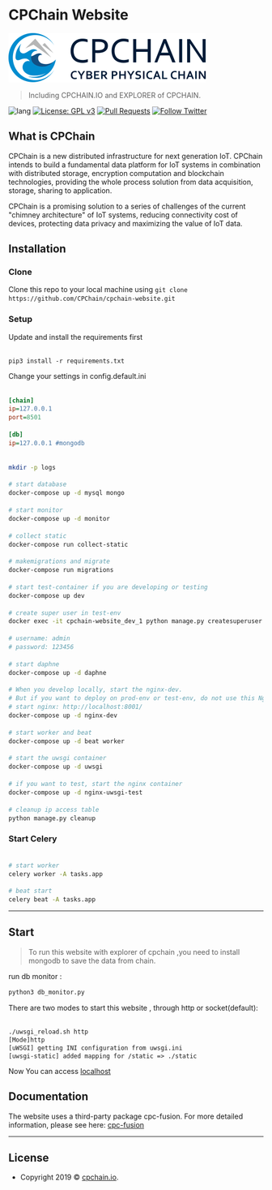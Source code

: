 # CPChain Website

![logo](https://github.com/CPChain/cpchain-website/blob/master/static/img/logo_new.svg)

> Including CPCHAIN.IO and EXPLORER of CPCHAIN.

![lang](https://img.shields.io/badge/language-python3-orange.svg)
[![License: GPL v3](https://img.shields.io/badge/License-GPLv3-blue.svg)](https://www.gnu.org/licenses/gpl-3.0)
[![Pull Requests](https://img.shields.io/bitbucket/pr-raw/cpchain/chain.svg)](https://github.com/CPChain/cpchain-website/pulls)
[![Follow Twitter](https://img.shields.io/twitter/follow/cpchain_io.svg?label=Follow&style=social)](https://twitter.com/intent/follow?screen_name=cpchain_io)

## What is CPChain

CPChain is a new distributed infrastructure for next generation IoT. CPChain intends to build a fundamental data platform for IoT systems in combination with distributed storage, encryption computation and blockchain technologies, providing the whole process solution from data acquisition, storage, sharing to application.

CPChain is a promising solution to a series of challenges of the current "chimney architecture" of IoT systems, reducing connectivity cost of devices, protecting data privacy and maximizing the value of IoT data.

## Installation

### Clone

Clone this repo to your local machine using `git clone https://github.com/CPChain/cpchain-website.git`

### Setup

Update and install the requirements first

```python3

pip3 install -r requirements.txt

```

Change your settings in config.default.ini

```ini

[chain]
ip=127.0.0.1
port=8501

[db]
ip=127.0.0.1 #mongodb

```

```bash

mkdir -p logs

# start database
docker-compose up -d mysql mongo

# start monitor
docker-compose up -d monitor

# collect static
docker-compose run collect-static

# makemigrations and migrate
docker-compose run migrations

# start test-container if you are developing or testing
docker-compose up dev

# create super user in test-env
docker exec -it cpchain-website_dev_1 python manage.py createsuperuser

# username: admin
# password: 123456

# start daphne
docker-compose up -d daphne

# When you develop locally, start the nginx-dev.
# But if you want to deploy on prod-env or test-env, do not use this Nginx, use the Nginx which installed on prod-env or test-env
# start nginx: http://localhost:8001/
docker-compose up -d nginx-dev

# start worker and beat
docker-compose up -d beat worker

# start the uwsgi container
docker-compose up -d uwsgi

# if you want to test, start the nginx container
docker-compose up -d nginx-uwsgi-test

# cleanup ip access table
python manage.py cleanup

```

### Start Celery

```bash

# start worker
celery worker -A tasks.app

# beat start
celery beat -A tasks.app

```

---

## Start

> To run this website with explorer of cpchain ,you need to install mongodb to save the data from chain.

run db monitor :

```python
python3 db_monitor.py
```

There are two modes to start this website , through http or socket(default):

```shell

./uwsgi_reload.sh http
[Mode]http
[uWSGI] getting INI configuration from uwsgi.ini
[uwsgi-static] added mapping for /static => ./static

```

Now You can access [localhost](http://127.0.0.1:8000/)

## Documentation

The website uses a third-party package cpc-fusion. For more detailed information, please see here:
[cpc-fusion](https://docs.cpchain.io/api/cpc_fusion.html)

---

## License

- Copyright 2019 © [cpchain.io](https://cpchain.io).

